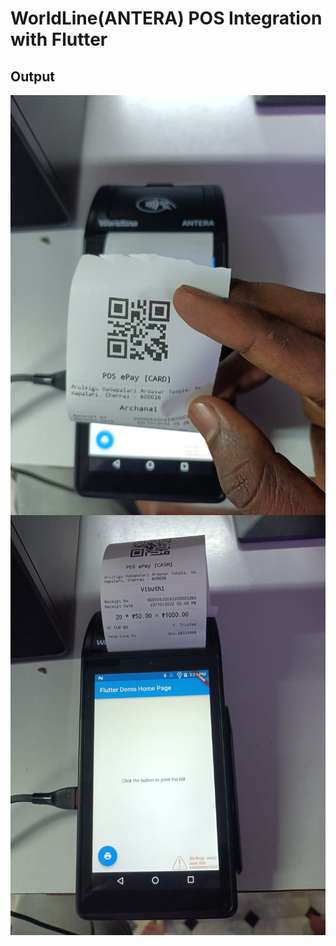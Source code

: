 # WorldLine(ANTERA) POS Integration with Flutter
## Output
<img align="left" alt="Jamu" src="https://raw.githubusercontent.com/JAYAMURUGANJ/WorldLinePOS/main/output/1.jpeg" />
<img align="left" alt="Jamu" src="https://raw.githubusercontent.com/JAYAMURUGANJ/WorldLinePOS/main/output/2.jpeg" />
